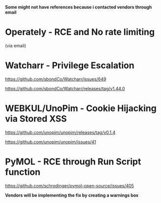 **Some might not have references because i contacted vendors through email**

<h1>Operately - RCE and No rate limiting</h1>

(via email)

<h1>Watcharr - Privilege Escalation</h1>

https://github.com/sbondCo/Watcharr/issues/649

https://github.com/sbondCo/Watcharr/releases/tag/v1.44.0

<h1>WEBKUL/UnoPim - Cookie Hijacking via Stored XSS</h1>

https://github.com/unopim/unopim/releases/tag/v0.1.4

https://github.com/unopim/unopim/issues/41

<h1>PyMOL - RCE through Run Script function</h1>

https://github.com/schrodinger/pymol-open-source/issues/405

<b>Vendors will be implementing the fix by creating a warnings box</b>
